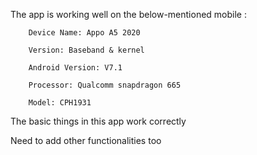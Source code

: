 The app is working well on the below-mentioned mobile :

        Device Name: Appo A5 2020

        Version: Baseband & kernel

        Android Version: V7.1

        Processor: Qualcomm snapdragon 665

        Model: CPH1931

The basic things in this app work correctly

Need to add other functionalities too
